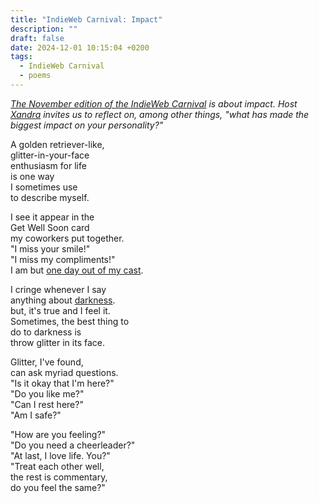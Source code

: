 ```yaml
---
title: "IndieWeb Carnival: Impact"
description: ""
draft: false
date: 2024-12-01 10:15:04 +0200
tags:
  - IndieWeb Carnival
  - poems
---
```


_[The November edition of the IndieWeb Carnival](https://library.xandra.cc/indieweb-carnival/) is about impact. Host [Xandra](https://xandra.cc/) invites us to reflect on, among other things, "what has made the biggest impact on your personality?"_

A golden retriever-like,  
glitter-in-your-face  
enthusiasm for life  
is one way  
I sometimes use  
to describe myself.  
  
I see it appear in the  
Get Well Soon card  
my coworkers put together.  
"I miss your smile!"  
"I miss my compliments!"  
I am but [one day out of my cast](/2024/11/27/12/51/14/).  
  
I cringe whenever I say  
anything about [darkness](https://www.goodreads.com/quotes/600331-ah-you-think-darkness-is-your-ally-you-merely-adopted).  
but, it's true and I feel it.  
Sometimes, the best thing to  
do to darkness is  
throw glitter in its face.  

Glitter, I've found,  
can ask myriad questions.  
"Is it okay that I'm here?"  
"Do you like me?"  
"Can I rest here?"  
"Am I safe?"  

"How are you feeling?"  
"Do you need a cheerleader?"  
"At last, I love life. You?"  
"Treat each other well,  
the rest is commentary,  
do you feel the same?"